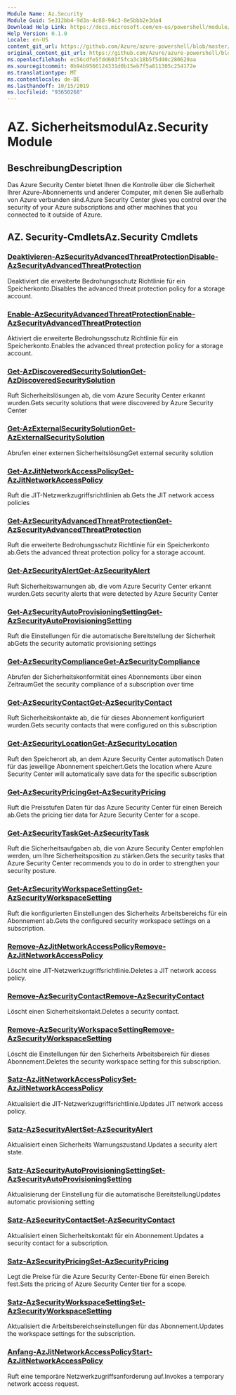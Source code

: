 ```yaml
---
Module Name: Az.Security
Module Guid: 5e312bb4-9d3a-4c88-94c3-8e5bbb2e3da4
Download Help Link: https://docs.microsoft.com/en-us/powershell/module/az.security
Help Version: 0.1.0
Locale: en-US
content_git_url: https://github.com/Azure/azure-powershell/blob/master/src/Security/Security/help/Az.Security.md
original_content_git_url: https://github.com/Azure/azure-powershell/blob/master/src/Security/Security/help/Az.Security.md
ms.openlocfilehash: ec56cdfe5fdd603f5fca3c18b5f5d40c280629aa
ms.sourcegitcommit: 0b94b9566124331d0b15eb7f5a811305c254172e
ms.translationtype: MT
ms.contentlocale: de-DE
ms.lasthandoff: 10/15/2019
ms.locfileid: "93650268"
---
```

# <span data-ttu-id="ac058-101">AZ. Sicherheitsmodul</span><span class="sxs-lookup"><span data-stu-id="ac058-101">Az.Security Module</span></span>
## <span data-ttu-id="ac058-102">Beschreibung</span><span class="sxs-lookup"><span data-stu-id="ac058-102">Description</span></span>
<span data-ttu-id="ac058-103">Das Azure Security Center bietet Ihnen die Kontrolle über die Sicherheit Ihrer Azure-Abonnements und anderer Computer, mit denen Sie außerhalb von Azure verbunden sind.</span><span class="sxs-lookup"><span data-stu-id="ac058-103">Azure Security Center gives you control over the security of your Azure subscriptions and other machines that you connected to it outside of Azure.</span></span>

## <span data-ttu-id="ac058-104">AZ. Security-Cmdlets</span><span class="sxs-lookup"><span data-stu-id="ac058-104">Az.Security Cmdlets</span></span>
### [<span data-ttu-id="ac058-105">Deaktivieren-AzSecurityAdvancedThreatProtection</span><span class="sxs-lookup"><span data-stu-id="ac058-105">Disable-AzSecurityAdvancedThreatProtection</span></span>](Disable-AzSecurityAdvancedThreatProtection.md)
<span data-ttu-id="ac058-106">Deaktiviert die erweiterte Bedrohungsschutz Richtlinie für ein Speicherkonto.</span><span class="sxs-lookup"><span data-stu-id="ac058-106">Disables the advanced threat protection policy for a storage account.</span></span>

### [<span data-ttu-id="ac058-107">Enable-AzSecurityAdvancedThreatProtection</span><span class="sxs-lookup"><span data-stu-id="ac058-107">Enable-AzSecurityAdvancedThreatProtection</span></span>](Enable-AzSecurityAdvancedThreatProtection.md)
<span data-ttu-id="ac058-108">Aktiviert die erweiterte Bedrohungsschutz Richtlinie für ein Speicherkonto.</span><span class="sxs-lookup"><span data-stu-id="ac058-108">Enables the advanced threat protection policy for a storage account.</span></span>

### [<span data-ttu-id="ac058-109">Get-AzDiscoveredSecuritySolution</span><span class="sxs-lookup"><span data-stu-id="ac058-109">Get-AzDiscoveredSecuritySolution</span></span>](Get-AzDiscoveredSecuritySolution.md)
<span data-ttu-id="ac058-110">Ruft Sicherheitslösungen ab, die vom Azure Security Center erkannt wurden.</span><span class="sxs-lookup"><span data-stu-id="ac058-110">Gets security solutions that were discovered by Azure Security Center</span></span>

### [<span data-ttu-id="ac058-111">Get-AzExternalSecuritySolution</span><span class="sxs-lookup"><span data-stu-id="ac058-111">Get-AzExternalSecuritySolution</span></span>](Get-AzExternalSecuritySolution.md)
<span data-ttu-id="ac058-112">Abrufen einer externen Sicherheitslösung</span><span class="sxs-lookup"><span data-stu-id="ac058-112">Get external security solution</span></span> 

### [<span data-ttu-id="ac058-113">Get-AzJitNetworkAccessPolicy</span><span class="sxs-lookup"><span data-stu-id="ac058-113">Get-AzJitNetworkAccessPolicy</span></span>](Get-AzJitNetworkAccessPolicy.md)
<span data-ttu-id="ac058-114">Ruft die JIT-Netzwerkzugriffsrichtlinien ab.</span><span class="sxs-lookup"><span data-stu-id="ac058-114">Gets the JIT network access policies</span></span>

### [<span data-ttu-id="ac058-115">Get-AzSecurityAdvancedThreatProtection</span><span class="sxs-lookup"><span data-stu-id="ac058-115">Get-AzSecurityAdvancedThreatProtection</span></span>](Get-AzSecurityAdvancedThreatProtection.md)
<span data-ttu-id="ac058-116">Ruft die erweiterte Bedrohungsschutz Richtlinie für ein Speicherkonto ab.</span><span class="sxs-lookup"><span data-stu-id="ac058-116">Gets the advanced threat protection policy for a storage account.</span></span>

### [<span data-ttu-id="ac058-117">Get-AzSecurityAlert</span><span class="sxs-lookup"><span data-stu-id="ac058-117">Get-AzSecurityAlert</span></span>](Get-AzSecurityAlert.md)
<span data-ttu-id="ac058-118">Ruft Sicherheitswarnungen ab, die vom Azure Security Center erkannt wurden.</span><span class="sxs-lookup"><span data-stu-id="ac058-118">Gets security alerts that were detected by Azure Security Center</span></span>

### [<span data-ttu-id="ac058-119">Get-AzSecurityAutoProvisioningSetting</span><span class="sxs-lookup"><span data-stu-id="ac058-119">Get-AzSecurityAutoProvisioningSetting</span></span>](Get-AzSecurityAutoProvisioningSetting.md)
<span data-ttu-id="ac058-120">Ruft die Einstellungen für die automatische Bereitstellung der Sicherheit ab</span><span class="sxs-lookup"><span data-stu-id="ac058-120">Gets the security automatic provisioning settings</span></span>

### [<span data-ttu-id="ac058-121">Get-AzSecurityCompliance</span><span class="sxs-lookup"><span data-stu-id="ac058-121">Get-AzSecurityCompliance</span></span>](Get-AzSecurityCompliance.md)
<span data-ttu-id="ac058-122">Abrufen der Sicherheitskonformität eines Abonnements über einen Zeitraum</span><span class="sxs-lookup"><span data-stu-id="ac058-122">Get the security compliance of a subscription over time</span></span>

### [<span data-ttu-id="ac058-123">Get-AzSecurityContact</span><span class="sxs-lookup"><span data-stu-id="ac058-123">Get-AzSecurityContact</span></span>](Get-AzSecurityContact.md)
<span data-ttu-id="ac058-124">Ruft Sicherheitskontakte ab, die für dieses Abonnement konfiguriert wurden.</span><span class="sxs-lookup"><span data-stu-id="ac058-124">Gets security contacts that were configured on this subscription</span></span>

### [<span data-ttu-id="ac058-125">Get-AzSecurityLocation</span><span class="sxs-lookup"><span data-stu-id="ac058-125">Get-AzSecurityLocation</span></span>](Get-AzSecurityLocation.md)
<span data-ttu-id="ac058-126">Ruft den Speicherort ab, an dem Azure Security Center automatisch Daten für das jeweilige Abonnement speichert.</span><span class="sxs-lookup"><span data-stu-id="ac058-126">Gets the location where Azure Security Center will automatically save data for the specific subscription</span></span>

### [<span data-ttu-id="ac058-127">Get-AzSecurityPricing</span><span class="sxs-lookup"><span data-stu-id="ac058-127">Get-AzSecurityPricing</span></span>](Get-AzSecurityPricing.md)
<span data-ttu-id="ac058-128">Ruft die Preisstufen Daten für das Azure Security Center für einen Bereich ab.</span><span class="sxs-lookup"><span data-stu-id="ac058-128">Gets the pricing tier data for Azure Security Center for a scope.</span></span>

### [<span data-ttu-id="ac058-129">Get-AzSecurityTask</span><span class="sxs-lookup"><span data-stu-id="ac058-129">Get-AzSecurityTask</span></span>](Get-AzSecurityTask.md)
<span data-ttu-id="ac058-130">Ruft die Sicherheitsaufgaben ab, die von Azure Security Center empfohlen werden, um Ihre Sicherheitsposition zu stärken.</span><span class="sxs-lookup"><span data-stu-id="ac058-130">Gets the security tasks that Azure Security Center recommends you to do in order to strengthen your security posture.</span></span>

### [<span data-ttu-id="ac058-131">Get-AzSecurityWorkspaceSetting</span><span class="sxs-lookup"><span data-stu-id="ac058-131">Get-AzSecurityWorkspaceSetting</span></span>](Get-AzSecurityWorkspaceSetting.md)
<span data-ttu-id="ac058-132">Ruft die konfigurierten Einstellungen des Sicherheits Arbeitsbereichs für ein Abonnement ab.</span><span class="sxs-lookup"><span data-stu-id="ac058-132">Gets the configured security workspace settings on a subscription.</span></span>

### [<span data-ttu-id="ac058-133">Remove-AzJitNetworkAccessPolicy</span><span class="sxs-lookup"><span data-stu-id="ac058-133">Remove-AzJitNetworkAccessPolicy</span></span>](Remove-AzJitNetworkAccessPolicy.md)
<span data-ttu-id="ac058-134">Löscht eine JIT-Netzwerkzugriffsrichtlinie.</span><span class="sxs-lookup"><span data-stu-id="ac058-134">Deletes a JIT network access policy.</span></span>

### [<span data-ttu-id="ac058-135">Remove-AzSecurityContact</span><span class="sxs-lookup"><span data-stu-id="ac058-135">Remove-AzSecurityContact</span></span>](Remove-AzSecurityContact.md)
<span data-ttu-id="ac058-136">Löscht einen Sicherheitskontakt.</span><span class="sxs-lookup"><span data-stu-id="ac058-136">Deletes a security contact.</span></span>

### [<span data-ttu-id="ac058-137">Remove-AzSecurityWorkspaceSetting</span><span class="sxs-lookup"><span data-stu-id="ac058-137">Remove-AzSecurityWorkspaceSetting</span></span>](Remove-AzSecurityWorkspaceSetting.md)
<span data-ttu-id="ac058-138">Löscht die Einstellungen für den Sicherheits Arbeitsbereich für dieses Abonnement.</span><span class="sxs-lookup"><span data-stu-id="ac058-138">Deletes the security workspace setting for this subscription.</span></span>

### [<span data-ttu-id="ac058-139">Satz-AzJitNetworkAccessPolicy</span><span class="sxs-lookup"><span data-stu-id="ac058-139">Set-AzJitNetworkAccessPolicy</span></span>](Set-AzJitNetworkAccessPolicy.md)
<span data-ttu-id="ac058-140">Aktualisiert die JIT-Netzwerkzugriffsrichtlinie.</span><span class="sxs-lookup"><span data-stu-id="ac058-140">Updates JIT network access policy.</span></span>

### [<span data-ttu-id="ac058-141">Satz-AzSecurityAlert</span><span class="sxs-lookup"><span data-stu-id="ac058-141">Set-AzSecurityAlert</span></span>](Set-AzSecurityAlert.md)
<span data-ttu-id="ac058-142">Aktualisiert einen Sicherheits Warnungszustand.</span><span class="sxs-lookup"><span data-stu-id="ac058-142">Updates a security alert state.</span></span>

### [<span data-ttu-id="ac058-143">Satz-AzSecurityAutoProvisioningSetting</span><span class="sxs-lookup"><span data-stu-id="ac058-143">Set-AzSecurityAutoProvisioningSetting</span></span>](Set-AzSecurityAutoProvisioningSetting.md)
<span data-ttu-id="ac058-144">Aktualisierung der Einstellung für die automatische Bereitstellung</span><span class="sxs-lookup"><span data-stu-id="ac058-144">Updates automatic provisioning setting</span></span>

### [<span data-ttu-id="ac058-145">Satz-AzSecurityContact</span><span class="sxs-lookup"><span data-stu-id="ac058-145">Set-AzSecurityContact</span></span>](Set-AzSecurityContact.md)
<span data-ttu-id="ac058-146">Aktualisiert einen Sicherheitskontakt für ein Abonnement.</span><span class="sxs-lookup"><span data-stu-id="ac058-146">Updates a security contact for a subscription.</span></span>

### [<span data-ttu-id="ac058-147">Satz-AzSecurityPricing</span><span class="sxs-lookup"><span data-stu-id="ac058-147">Set-AzSecurityPricing</span></span>](Set-AzSecurityPricing.md)
<span data-ttu-id="ac058-148">Legt die Preise für die Azure Security Center-Ebene für einen Bereich fest.</span><span class="sxs-lookup"><span data-stu-id="ac058-148">Sets the pricing of Azure Security Center tier for a scope.</span></span>

### [<span data-ttu-id="ac058-149">Satz-AzSecurityWorkspaceSetting</span><span class="sxs-lookup"><span data-stu-id="ac058-149">Set-AzSecurityWorkspaceSetting</span></span>](Set-AzSecurityWorkspaceSetting.md)
<span data-ttu-id="ac058-150">Aktualisiert die Arbeitsbereichseinstellungen für das Abonnement.</span><span class="sxs-lookup"><span data-stu-id="ac058-150">Updates the workspace settings for the subscription.</span></span>

### [<span data-ttu-id="ac058-151">Anfang-AzJitNetworkAccessPolicy</span><span class="sxs-lookup"><span data-stu-id="ac058-151">Start-AzJitNetworkAccessPolicy</span></span>](Start-AzJitNetworkAccessPolicy.md)
<span data-ttu-id="ac058-152">Ruft eine temporäre Netzwerkzugriffsanforderung auf.</span><span class="sxs-lookup"><span data-stu-id="ac058-152">Invokes a temporary network access request.</span></span>

